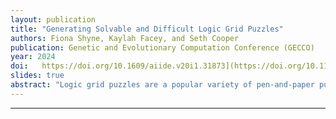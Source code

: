 ```yaml
---
layout: publication
title: "Generating Solvable and Difficult Logic Grid Puzzles" 
authors: Fiona Shyne, Kaylah Facey, and Seth Cooper
publication: Genetic and Evolutionary Computation Conference (GECCO)
year: 2024
doi:   https://doi.org/10.1609/aiide.v20i1.31873](https://doi.org/10.1145/3638530.3654337)
slides: true 
abstract: "Logic grid puzzles are a popular variety of pen-and-paper puzzles. In logic grid puzzles, players are given natural language hints that they use to mark relationships between entities on a grid. We demonstrate the ability of a Feasible-Infeasible Two-Population (FI-2Pop) genetic algorithm to produce high-quality logic grid puzzles. Hints are constructed using a hand-authored grammar that represents typical types of hints. Infeasible individuals are evolved to approach becoming solvable. Feasible individuals are optimized based on estimated difficulty and hint count. The final evolved puzzles require deductive reasoning skills of the player and were found challenging by the authors of this paper." 
---
```

---
